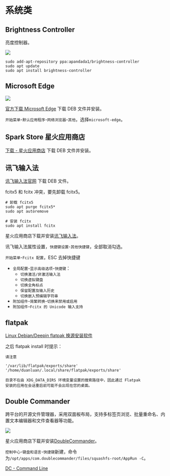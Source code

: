 # 系统类

## Brightness Controller

亮度控制器。

![](https://github.com/LordAmit/Brightness/raw/master/img/BrightnessController.gif)

```shell
sudo add-apt-repository ppa:apandada1/brightness-controller
sudo apt update
sudo apt install brightness-controller
```

## Microsoft Edge

![](https://edgestatic.azureedge.net/shared/cms/lrs1c69a1j/section-images/b0ec664721b948bdb4de34621ba1ce25-png-w1920.avif)

[官方下载 Microsoft Edge](https://www.microsoft.com/zh-cn/edge/download) 下载 DEB 文件并安装。

`开始菜单`-`默认应用程序`-`网络浏览器`-`其他`，选择`microsoft-edge`。

## Spark Store 星火应用商店

[下载 - 星火应用商店](https://www.spark-app.store/download) 下载 DEB 文件并安装。

## 讯飞输入法

[讯飞输入法官网](https://srf.xunfei.cn/#/) 下载 DEB 文件。

fcitx5 和 fcitx 冲突，要先卸载 fcitx5。

```shell
# 卸载 fcitx5
sudo apt purge fcitx5*
sudo apt autoremove

# 安装 fcitx
sudo apt install fcitx
```

星火应用商店下载并安装[讯飞输入法](spk://store/office/com.iflytek.iflyime)。

讯飞输入法属性设置，`快捷键设置`-`其他快捷键`，全部取消勾选。

`开始菜单`-`Fcitx 配置`，ESC 去掉快捷键
- `全局配置`-`显示高级选项`-`快捷键`：
  - `切换激活/非激活输入法`
  - `切换虚拟键盘`
  - `切换全角标点`
  - `保留配置及输入历史`
  - `切换嵌入预编辑字符串`
- `附加组件`-`简繁转换`-`切换来禁用或启用`
- `附加组件`-`Fcitx 的 Unicode 输入支持`

## flatpak

[Linux Debian/Deepin flatpak 换源安装软件](https://blog.zhjh.top/?p=lyfHOgD0)

之后 flatpak install 时提示：

```shell
请注意 

'/var/lib/flatpak/exports/share'
'/home/duanluan/.local/share/flatpak/exports/share'

目录不在由 XDG_DATA_DIRS 环境变量设置的搜索路径中，因此通过 Flatpak
安装的应用在会话重启前可能不会出现在您的桌面。
```

## Double Commander

跨平台的开源文件管理器，采用双面板布局，支持多标签页浏览、批量重命名、内置文本编辑器和文件查看器等功能。

![](https://doublecmd.sourceforge.io/gallery/images/MainWindow.png)

星火应用商店下载并安装[DoubleCommander](spk://store/tools/doublecmd-spark)。

`控制中心`-`键盘和语言`-`快捷键`新建，命令为`/opt/apps/com.doublecommander/files/squashfs-root/AppRun -C`。

[DC - Command Line](https://doublecmd.github.io/doc/en/commandline.html)
